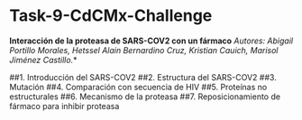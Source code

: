 # Task-9-CdCMx-Challenge
**Interacción de la proteasa de SARS-COV2 con un fármaco**
*Autores: Abigail Portillo Morales, Hetssel Alain Bernardino Cruz, Kristian Cauich, Marisol Jiménez Castillo.**

##1. Introducción del SARS-COV2
##2. Estructura del SARS-COV2
##3. Mutación
##4. Comparación con secuencia de HIV
##5. Proteínas no estructurales
##6. Mecanismo de la proteasa
##7. Reposicionamiento de fármaco para inhibir proteasa
